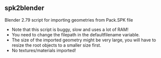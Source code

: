 spk2blender
---

Blender 2.79 script for importing geometries from Pack.SPK file

* Note that this script is buggy, slow and uses a lot of RAM!
* You need to change the filepath in the defaultfilename variable.
* The size of the imported geometry might be very large, you will have to resize the root objects to a smaller size first.
* No textures/materials imported!
